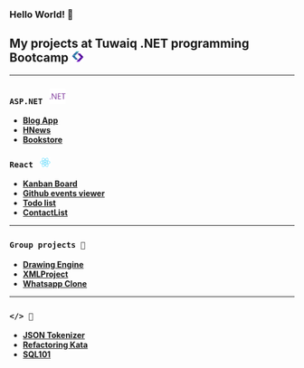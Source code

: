 ### Hello World! 👋

## My projects at Tuwaiq .NET programming Bootcamp <img alt="tuwaiq logo" width="22px" src="icons/tuwaiq.png" />

---

### `ASP.NET ` <img width="28px" src="icons/dot-net.svg" />

- **[Blog App](https://github.com/maryam-alraddadi/Project04_Auth_CRUD_ASP.NET)**
- **[HNews](https://github.com/maryam-alraddadi/Project01_ASP.NET_MVC)**
- **[Bookstore](https://github.com/maryam-alraddadi/Project02_EF_ASP.NET_MVC)**

### `React ` <img width="18px" src="icons/react.svg" />

- **[Kanban Board](https://github.com/maryam-alraddadi/FinalProject)**
- **[Github events viewer](https://github.com/maryam-alraddadi/Project02)**
- **[Todo list](https://github.com/maryam-alraddadi/toDo-list)**
- **[ContactList](https://github.com/maryam-alraddadi/HW_Week11_Day01_React_Redux)**

---

### `Group projects 🤍`

- **[Drawing Engine](https://github.com/Reema3Alyousef/Drawing_Engine_Project)**
- **[XMLProject](https://github.com/Al-Suda/XMLProject)**
- **[Whatsapp Clone](https://github.com/MhmdRashed/WhatsApp-CloneProject)**

---

### `</> 👾`

- **[JSON Tokenizer](https://github.com/maryam-alraddadi/JSONTokenizer)**
- **[Refactoring Kata](https://github.com/maryam-alraddadi/Challenge01)**
- **[SQL101](https://github.com/maryam-alraddadi/SQL101)**
